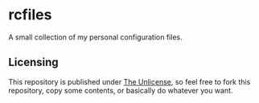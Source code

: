 # rcfiles
A small collection of my personal configuration files.

## Licensing
This repository is published under [The Unlicense](http://unlicense.org/UNLICENSE), so feel free to fork this repository, copy some contents, or basically do whatever you want. 

